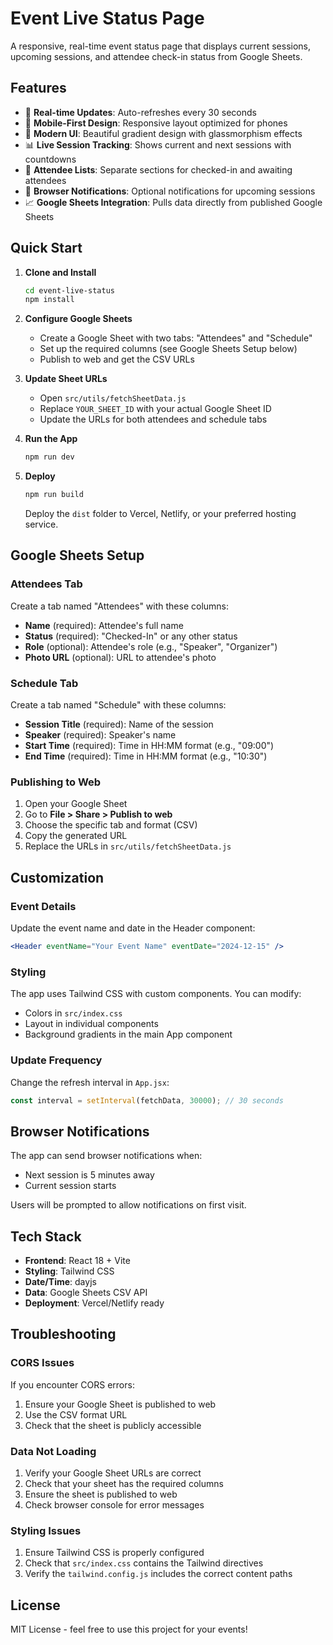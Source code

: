 # Event Live Status Page

A responsive, real-time event status page that displays current sessions, upcoming sessions, and attendee check-in status from Google Sheets.

## Features

- 🎯 **Real-time Updates**: Auto-refreshes every 30 seconds
- 📱 **Mobile-First Design**: Responsive layout optimized for phones
- 🎨 **Modern UI**: Beautiful gradient design with glassmorphism effects
- 📊 **Live Session Tracking**: Shows current and next sessions with countdowns
- 👥 **Attendee Lists**: Separate sections for checked-in and awaiting attendees
- 🔔 **Browser Notifications**: Optional notifications for upcoming sessions
- 📈 **Google Sheets Integration**: Pulls data directly from published Google Sheets

## Quick Start

1. **Clone and Install**
   ```bash
   cd event-live-status
   npm install
   ```

2. **Configure Google Sheets**
   - Create a Google Sheet with two tabs: "Attendees" and "Schedule"
   - Set up the required columns (see Google Sheets Setup below)
   - Publish to web and get the CSV URLs

3. **Update Sheet URLs**
   - Open `src/utils/fetchSheetData.js`
   - Replace `YOUR_SHEET_ID` with your actual Google Sheet ID
   - Update the URLs for both attendees and schedule tabs

4. **Run the App**
   ```bash
   npm run dev
   ```

5. **Deploy**
   ```bash
   npm run build
   ```
   Deploy the `dist` folder to Vercel, Netlify, or your preferred hosting service.

## Google Sheets Setup

### Attendees Tab
Create a tab named "Attendees" with these columns:
- **Name** (required): Attendee's full name
- **Status** (required): "Checked-In" or any other status
- **Role** (optional): Attendee's role (e.g., "Speaker", "Organizer")
- **Photo URL** (optional): URL to attendee's photo

### Schedule Tab
Create a tab named "Schedule" with these columns:
- **Session Title** (required): Name of the session
- **Speaker** (required): Speaker's name
- **Start Time** (required): Time in HH:MM format (e.g., "09:00")
- **End Time** (required): Time in HH:MM format (e.g., "10:30")

### Publishing to Web
1. Open your Google Sheet
2. Go to **File > Share > Publish to web**
3. Choose the specific tab and format (CSV)
4. Copy the generated URL
5. Replace the URLs in `src/utils/fetchSheetData.js`

## Customization

### Event Details
Update the event name and date in the Header component:
```jsx
<Header eventName="Your Event Name" eventDate="2024-12-15" />
```

### Styling
The app uses Tailwind CSS with custom components. You can modify:
- Colors in `src/index.css`
- Layout in individual components
- Background gradients in the main App component

### Update Frequency
Change the refresh interval in `App.jsx`:
```jsx
const interval = setInterval(fetchData, 30000); // 30 seconds
```

## Browser Notifications

The app can send browser notifications when:
- Next session is 5 minutes away
- Current session starts

Users will be prompted to allow notifications on first visit.

## Tech Stack

- **Frontend**: React 18 + Vite
- **Styling**: Tailwind CSS
- **Date/Time**: dayjs
- **Data**: Google Sheets CSV API
- **Deployment**: Vercel/Netlify ready

## Troubleshooting

### CORS Issues
If you encounter CORS errors:
1. Ensure your Google Sheet is published to web
2. Use the CSV format URL
3. Check that the sheet is publicly accessible

### Data Not Loading
1. Verify your Google Sheet URLs are correct
2. Check that your sheet has the required columns
3. Ensure the sheet is published to web
4. Check browser console for error messages

### Styling Issues
1. Ensure Tailwind CSS is properly configured
2. Check that `src/index.css` contains the Tailwind directives
3. Verify the `tailwind.config.js` includes the correct content paths

## License

MIT License - feel free to use this project for your events!
